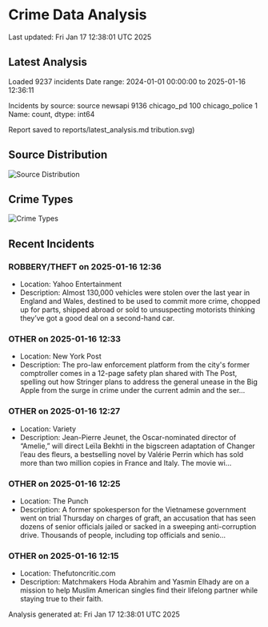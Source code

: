 # Crime Data Analysis
Last updated: Fri Jan 17 12:38:01 UTC 2025

## Latest Analysis

Loaded 9237 incidents
Date range: 2024-01-01 00:00:00 to 2025-01-16 12:36:11

Incidents by source:
source
newsapi           9136
chicago_pd         100
chicago_police       1
Name: count, dtype: int64

Report saved to reports/latest_analysis.md
tribution.svg)

## Source Distribution
![Source Distribution](images/source_distribution.svg)

## Crime Types
![Crime Types](images/crime_types.svg)

## Recent Incidents

### ROBBERY/THEFT on 2025-01-16 12:36
- Location: Yahoo Entertainment
- Description: Almost 130,000 vehicles were stolen over the last year in England and Wales, destined to be used to commit more crime, chopped up for parts, shipped abroad or sold to unsuspecting motorists thinking they’ve got a good deal on a second-hand car.


### OTHER on 2025-01-16 12:33
- Location: New York Post
- Description: The pro-law enforcement platform from the city's former comptroller comes in a 12-page safety plan shared with The Post, spelling out how Stringer plans to address the general unease in the Big Apple from the surge in crime under the current admin and the ser…


### OTHER on 2025-01-16 12:27
- Location: Variety
- Description: Jean-Pierre Jeunet, the Oscar-nominated director of “Amelie,” will direct Leïla Bekhti in the bigscreen adaptation of Changer l’eau des fleurs, a bestselling novel by Valérie Perrin which has sold more than two million copies in France and Italy. The movie wi…


### OTHER on 2025-01-16 12:25
- Location: The Punch
- Description: A former spokesperson for the Vietnamese government went on trial Thursday on charges of graft, an accusation that has seen dozens of senior officials jailed or sacked in a sweeping anti-corruption drive. Thousands of people, including top officials and senio…


### OTHER on 2025-01-16 12:15
- Location: Thefutoncritic.com
- Description: Matchmakers Hoda Abrahim and Yasmin Elhady are on a mission to help Muslim American singles find their lifelong partner while staying true to their faith.

Analysis generated at: Fri Jan 17 12:38:01 UTC 2025
